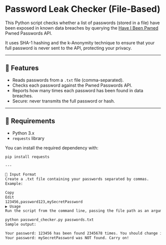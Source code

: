 # Password Leak Checker (File-Based)

This Python script checks whether a list of passwords (stored in a file) have been exposed in known data breaches by querying the [Have I Been Pwned](https://haveibeenpwned.com/API/v3#PwnedPasswords) Pwned Passwords API.

It uses SHA-1 hashing and the k-Anonymity technique to ensure that your full password is never sent to the API, protecting your privacy.

---

## 🔧 Features

- Reads passwords from a `.txt` file (comma-separated).
- Checks each password against the Pwned Passwords API.
- Reports how many times each password has been found in data breaches.
- Secure: never transmits the full password or hash.

---

## 🧰 Requirements

- Python 3.x
- `requests` library

You can install the required dependency with:

```bash
pip install requests

---

📄 Input Format
Create a .txt file containing your passwords separated by commas.
Example:

Copy
Edit
123456,password123,mySecretPassword
▶️ Usage
Run the script from the command line, passing the file path as an argument:

python password_checker.py passwords.txt
Sample output:

Your password: 123456 has been found 2345678 times. You should change it!
Your password: mySecretPassword was NOT found. Carry on!
